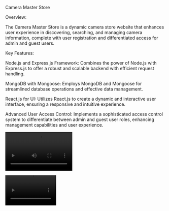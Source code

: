 Camera Master Store

Overview:

The Camera Master Store is a dynamic camera store website that enhances user experience in discovering, searching, and managing camera information, complete with user registration and differentiated access for admin and guest users.

Key Features:

Node.js and Express.js Framework: Combines the power of Node.js with Express.js to offer a robust and scalable backend with efficient request handling.

MongoDB with Mongoose: Employs MongoDB and Mongoose for streamlined database operations and effective data management.

React.js for UI: Utilizes React.js to create a dynamic and interactive user interface, ensuring a responsive and intuitive experience.

Advanced User Access Control: Implements a sophisticated access control system to differentiate between admin and guest user roles, enhancing management capabilities and user experience.



<video width="211" height="122" src="https://github.com/w0436300/CameraMaster/assets/144251747/fbd1fde0-fae4-48fe-a43c-0056987ada47"></video>


<video width="160" height="95" src="https://github.com/w0436300/CameraMaster/assets/144251747/ce8bd45e-8ddc-43ae-a644-810cf0ef3a64
"></video>


